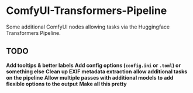 # ComfyUI-Transformers-Pipeline

Some additional ComfyUI nodes allowing tasks via the Huggingface Transformers Pipeline.

## TODO

**Add tooltips & better labels**
**Add config options (`config.ini` or `.toml`) or something else**
**Clean up EXIF metadata extraction**
**allow additional tasks on the pipeline**
**Allow multiple passes with additional models to add flexible options to the output**
**Make all this pretty**
